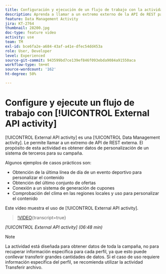 ```yaml
---
title: Configuración y ejecución de un flujo de trabajo con la actividad de API externa
description: Aprenda a llamar a un extremo externo de la API de REST para extraer datos de personalización de un sistema de terceros para incluirlos en la campaña.
feature: Data Management Activity
jira: KT-2764
thumbnail: 28200.jpg
doc-type: feature video
activity: use
team: TM
exl-id: bce6fa2e-a684-43af-a41e-dfec54dd453a
role: User, Developer
level: Experienced
source-git-commit: 943599bd7ce139ef846f093ebda9084a91550aca
workflow-type: tm+mt
source-wordcount: '162'
ht-degree: 50%

---
```


# Configure y ejecute un flujo de trabajo con [!UICONTROL External API activity]

[!UICONTROL External API activity] es una [!UICONTROL Data Management activity]. Le permite llamar a un extremo de API de REST externa. El propósito de esta actividad es obtener datos de personalización de un sistema de terceros para su campaña.

Algunos ejemplos de casos prácticos son:

* Obtención de la última línea de día de un evento deportivo para personalizar el contenido
* Obtención del último conjunto de ofertas
* Conexión a un sistema de generación de cupones
* Comprobación del clima en las regiones locales y uso para personalizar el contenido

Este vídeo muestra el uso de [!UICONTROL External API activity].

>[!VIDEO](https://video.tv.adobe.com/v/33118/?learn=on&captions=spa){transcript=true}

*[!UICONTROL External API activity] (06:48 min)*

>[!NOTE]
>
>La actividad está diseñada para obtener datos de toda la campaña, no para recuperar información específica para cada perfil, ya que esto puede conllevar transferir grandes cantidades de datos. Si el caso de uso requiere información específica del perfil, se recomienda utilizar la actividad Transferir archivo.

